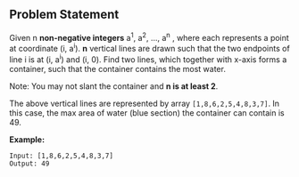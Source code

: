 ## Problem Statement

Given n __non-negative integers__ a<sup>1</sup>, a<sup>2</sup>, ..., a<sup>n</sup> , where each represents a point at coordinate (i, a<sup>i</sup>). 
__n__ vertical lines are drawn such that the two endpoints of line i is at (i, a<sup>i</sup>) and (i, 0). 
Find two lines, which together with x-axis forms a container, such that the container contains the most water.

Note: You may not slant the container and __n is at least 2__.

 



The above vertical lines are represented by array ```[1,8,6,2,5,4,8,3,7]```. 
In this case, the max area of water (blue section) the container can contain is 49.

__Example:__
```
Input: [1,8,6,2,5,4,8,3,7]
Output: 49
```
